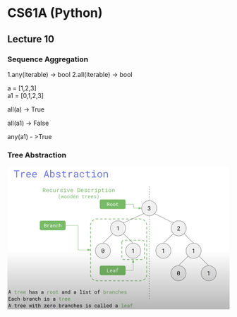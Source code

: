 # CS61A (Python)

## Lecture 10

### Sequence Aggregation

1.any(iterable) -> bool
2.all(iterable) -> bool

a = [1,2,3]<br>
a1 = [0,1,2,3]


all(a) -> True   

all(a1) -> False   

any(a1) - >True   

### Tree Abstraction

![Tree](/images/Tree.png)
